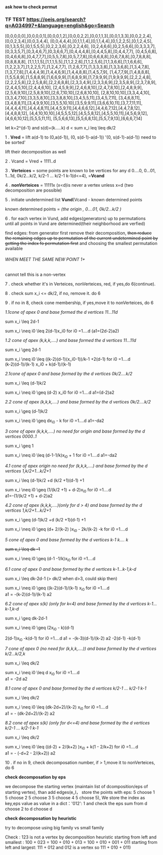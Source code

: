 #### ask how to check permut
### TF TEST https://oeis.org/search?q=A034997+&language=english&go=Search
[0,0,0,0,0],[0,0,0,0,1],[0,0,0,1,2],[0,0,0,2,2],[0,0,1,1,3],[0,0,1,3,3],[0,0,2,2,4],[0,0,2,3,4],[0,0,3,4,4],
[0,0,4,4,4],[0,1,1,1,4],[0,1,1,4,4],[0,1,2,2,5],[0,1,2,4,5],[0,1,3,5,5],[0,1,5,5,5],[0,2,2,3,6],[0,2,2,4,6],
[0,2,4,6,6],[0,2,5,6,6],[0,3,3,3,7],[0,3,3,5,7],[0,3,4,6,7],[0,3,6,6,7],[0,4,4,4,8],[0,4,4,5,8],[0,4,4,7,7],
[0,4,5,6,8],[0,4,6,6,8],[0,4,7,7,7],[0,5,5,7,8],[0,5,7,7,8],[0,6,6,8,8],[0,6,7,8,8],[0,7,8,8,8],[0,8,8,8,8],
[1,1,1,1,5],[1,1,1,5,5],[1,1,2,2,6],[1,1,2,5,6],[1,1,3,6,6],[1,1,6,6,6],[1,2,2,3,7],[1,2,2,5,7],[1,2,4,7,7],
[1,2,6,7,7],[1,3,3,3,8],[1,3,3,6,8],[1,3,4,7,8],[1,3,7,7,8],[1,4,4,4,9],[1,4,4,6,9],[1,4,4,8,8],[1,4,5,7,9],
[1,4,7,7,9],[1,4,8,8,8],[1,5,5,8,9],[1,5,8,8,9],[1,6,6,9,9],[1,6,8,9,9],[1,7,9,9,9],[1,9,9,9,9],[2,2,2,4,8],
[2,2,2,5,8],[2,2,5,8,8],[2,2,6,8,8],[2,3,3,4,9],[2,3,3,6,9],[2,3,5,8,9],[2,3,7,8,9],[2,4,4,5,10],[2,4,4,6,10],
[2,4,5,9,9],[2,4,6,8,10],[2,4,7,8,10],[2,4,8,9,9],[2,5,6,9,10],[2,5,8,9,10],[2,6,7,10,10],[2,6,8,10,10],
[2,8,10,10,10],[3,3,4,4,10],[3,3,4,7,10],[3,3,5,8,10],[3,3,8,8,10],[3,4,5,5,11],[3,4,5,7,11],
[3,4,6,8,11],[3,4,8,8,11],[3,4,9,9,10],[3,5,5,10,10],[3,5,9,9,11],[3,6,6,10,11],[3,7,7,11,11],
[4,4,4,4,11],[4,4,4,8,11],[4,4,5,9,11],[4,4,6,6,12],[4,4,6,7,12],[4,4,7,8,12],[4,4,8,8,12],
[4,4,10,10,10],[4,5,5,5,12],[4,5,5,8,12],[4,5,5,10,11],[4,5,6,9,12],[4,6,6,10,12],[5,5,5,11,11],
[5,5,6,6,13],[5,5,6,8,13],[5,5,7,9,13],[6,6,6,7,14]


let k=2^{d-1} and s(d)=(k…..k)   d < sum x_i leq \leq dk/2 


1 .   **Vred** = lift  a(d-1) to (0,a(d-1)), (0, s(d-1)-a(d-1)) 
'(0, s(d-1)-a(d-1)) need to be sorted'

lift their decomposition as well

2 .  Vcand = Vred + 1111..d

3 . **Verteices** = some points are known to be vertices for any d 
0….0, 0…01, 1…1d, 0k/2…k/2, k/2-1 … k/2-1 k-1(d<=4), =**Vcand**

4 . **nonVerteices** = 11111x (x<d)is never a vertex 
unless x=d (two decomposition are possible) 

5 . initiate undetermined list **Vund**(Vcand - known determined points

known determined points = _(the origin , 0….01,  0k/2…k/2 )_

6 . for each vertex in Vund, add edges(generators) up to permutations  
until all points in Vund are determined(their neighborhood are verfied)

find edges: from generator first remove their decomposition, 
~~then reduce the remaining edges up to permutation of 
the current undetermined point 
by getting the index fo permutation first~~ 
and choosing the smallest permutation available

###### WHEN MEET THE SAME NEW POINT 1+
cannot tell this is a non-vertex

7 . check whether it's in Verteices, nonVerteices, red, if yes,do 6(continue). 

8 . check sum x_i <= dk/2, if no, remove it. do 6

9 . if no in 8, check cone membership, if yes,move it to nonVerteices, do 6


 _1.1cone of apex 0 and base formed the d vertices 11…11d_
 
 sum x_i \leq 2d-1
 
 sum x_i \neq i0 \leq 2(d-1)x_i0   for i0 =1….d (a1=(2d-2)a2)
 
 
_1.2 cone of apex (k,k,k,....) and base formed the d vertices 11…11d_

 sum x_i \geq 2d-1

 sum x_i \neq i0 \leq ((k-2)(d-1)(x_i0-1))/k-1 +2(d-1)   for i0 =1….d  
 (k-2)(d-1)/(k-1) x_i0 + k(d-1)/(k-1)
 
 _2.1cone of apex 0 and base formed by the d vertices 0k/2….k/2_

sum x_i \leq (d-1)k/2

sum x_i \neq i0 \geq (d-2) x_i0   for i0 =1….d  a1=(d-2)a2  

 _2.2 cone of apex (k,k,k,....) and base formed by the d vertices 0k/2….k/2_

sum x_i \geq (d-1)k/2

sum x_i \neq i0 \geq dx<sub>i0</sub> - k   for i0 =1….d  a1=-da2 

 _3 cone of apex (k,k,k,....) no need for origin and base formed 
 by the d vertices 0000..1_

sum x_i \geq 1

sum x_i \neq i0 \leq (d-1-1/k)x<sub>i0</sub> + 1   for i0 =1….d  a1=-da2 

 _4.1 cone of apex origin no need for (k,k,k,....) and base formed 
 by the d vertices 1,k/2+1…k/2+1_
 
 sum x_i \leq (d-1)k/2 +d  (k/2 +1)(d-1) +1
 
 sum x_i \neq i0 \geq (1/(k/2 +1) + d-2)x<sub>i0</sub>    for i0 =1….d  
 a1=-(1/(k/2 +1) + d-2)a2

 _4.2 cone of apex (k,k,k,....)(only for d > 4) and base formed 
 by the d vertices 1,k/2+1…k/2+1_

sum x_i \geq (d-1)k/2 +d  (k/2 +1)(d-1) +1
 
sum x_i \neq i0 \geq (d+ 2/(k-2) )x<sub>i0</sub> - 2k/(k-2) -k   for i0 =1….d  


_5 cone of apex 0 and base formed by the d vertices k-1 k.... k_

~~sum x_i \leq dk -1~~
 
sum x_i \neq i0 \geq (d-1 -1/k)x<sub>i0</sub>   for i0 =1….d  

_6.1 cone of apex 0  and base formed by the d vertices k-1…k-1,k-d_

sum x_i \leq dk-2d-1 (> dk/2 when d>3, could skip then)
 
sum x_i \neq i0 \geq ((k-2)(d-1)/(k-1) x<sub>i0</sub>   for i0 =1….d  
a1 = -(k-2)(d-1)/(k-1) a2

_6.2 cone of apex s(k) (only for k<4) and base formed 
by the d vertices k-1…k-1,k-d_

sum x_i \geq dk-2d-1
 
sum x_i \neq i0 \geq (2x<sub>i0</sub> - k)(d-1)

2(d-1)x<sub>i0</sub> -k(d-1)
 for i0 =1….d 
a1 = -(k-3)(d-1)/(k-2) a2  -2(d-1)     -k(d-1)


_7 cone of apex 0 (no need for (k,k,k,....)) and base formed 
by the d vertices k/2…k/2,k_

sum x_i \leq  dk/2 
 
sum x_i \neq i0 \leq d x<sub>i0</sub>   for i0 =1….d  
a1 = -2d a2

_8.1 cone of apex 0 and base formed by the d vertices k/2-1 … k/2-1 k-1_

sum x_i \leq  dk/2 
 
sum x_i \neq i0 \leq (dk-2d+2)/(k-2) x<sub>i0</sub>   for i0 =1….d  
a1 = - (dk-2d+2)/(k-2) a2

_8.2 cone of apex s(k) (only for d<=4) and base formed by the d vertices k/2-1 … k/2-1 k-1_

sum x_i \leq  dk/2 
 
sum x_i \neq i0 \leq ((d-2) + 2/(k+2) )x<sub>i0</sub> + k(1 - 2/k+2)   for i0 =1….d  
a1 = - (-d+2 - 2/(k+2)) a2

10 . if no in 9, check decomposation number, if > 1,move it to nonVerteices, 
do 6

**check decomposation by eps**

we decompose the starting vertex (maintain list of dcomposition/eps
of starting vertex), than add edges(e_l， store the points with eps:
5 choose 1 5 choose 2 5 choose 3 5 choose 4 5 choose 5),
We store the index as key,eps value as value in a dict：'012': 1
and check the eps sum from d choose 2 to d choose d

**check decomposation by heuristic**

try to decompose using big family vs small family

Check : 123 is not a vertex by decomposition heuristic 
starting from left and smallest : 
100 + 023 = 100 + 010 + 013 = 100 + 010 + 001 + 011 
starting from left and largest:
111 + 012 and 012 is a vertex so 111 + 010 + 011)
